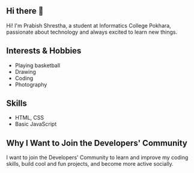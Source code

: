 ## Hi there 👋
Hi! I'm Prabish Shrestha, a student at Informatics College Pokhara, passionate about technology and always excited to learn new things.

## Interests & Hobbies
- Playing basketball
- Drawing
- Coding
- Photography

## Skills
- HTML, CSS
- Basic JavaScript

## Why I Want to Join the Developers' Community
I want to join the Developers' Community to learn and improve my coding skills, build cool and fun projects, and become more active socially.
<!--
**Prabish-random/Prabish-random** is a ✨ _special_ ✨ repository because its `README.md` (this file) appears on your GitHub profile.

Here are some ideas to get you started:

- 🔭 I’m currently working on ...
- 🌱 I’m currently learning ...
- 👯 I’m looking to collaborate on ...
- 🤔 I’m looking for help with ...
- 💬 Ask me about ...
- 📫 How to reach me: ...
- 😄 Pronouns: ...
- ⚡ Fun fact: ...
-->
